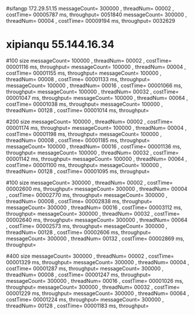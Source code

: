 #sifangp 172.29.51.15
messageCount= 300000 , threadNum= 00002 , costTime= 00005787 ms, throughput= 0051840
messageCount= 300000 , threadNum= 00004 , costTime= 00009194 ms, throughput= 0032629

# xipianqu 55.144.16.34

#100 size
messageCount= 100000 , threadNum= 00002 , costTime= 00001116 ms, throughput= 
messageCount= 100000 , threadNum= 00004 , costTime= 00001155 ms, throughput= 
messageCount= 100000 , threadNum= 00008 , costTime= 00001133 ms, throughput= 
messageCount= 100000 , threadNum= 00016 , costTime= 00001066 ms, throughput= 
messageCount= 100000 , threadNum= 00032 , costTime= 00001047 ms, throughput= 
messageCount= 100000 , threadNum= 00064 , costTime= 00001038 ms, throughput= 
messageCount= 100000 , threadNum= 00128 , costTime= 00001014 ms, throughput=  

#200 size
messageCount= 100000 , threadNum= 00002 , costTime= 00001174 ms, throughput= 
messageCount= 100000 , threadNum= 00004 , costTime= 00001198 ms, throughput= 
messageCount= 100000 , threadNum= 00008 , costTime= 00001185 ms, throughput= 
messageCount= 100000 , threadNum= 00016 , costTime= 00001136 ms, throughput= 
messageCount= 100000 , threadNum= 00032 , costTime= 00001142 ms, throughput= 
messageCount= 100000 , threadNum= 00064 , costTime= 00001100 ms, throughput= 
messageCount= 100000 , threadNum= 00128 , costTime= 00001095 ms, throughput=  


#100 size
messageCount= 300000 , threadNum= 00002 , costTime= 00002600 ms, throughput= 
messageCount= 300000 , threadNum= 00004 , costTime= 00002770 ms, throughput= 
messageCount= 300000 , threadNum= 00008 , costTime= 00002838 ms, throughput= 
messageCount= 300000 , threadNum= 00016 , costTime= 00003112 ms, throughput= 
messageCount= 300000 , threadNum= 00032 , costTime= 00002640 ms, throughput= 
messageCount= 300000 , threadNum= 00064 , costTime= 00002573 ms, throughput= 
messageCount= 300000 , threadNum= 00128 , costTime= 00002606 ms, throughput= 
messageCount= 300000 , threadNum= 00132 , costTime= 00002869 ms, throughput= 

#400 size
messageCount= 300000 , threadNum= 00002 , costTime= 00001329 ms, throughput= 
messageCount= 300000 , threadNum= 00004 , costTime= 00001287 ms, throughput= 
messageCount= 300000 , threadNum= 00008 , costTime= 00001247 ms, throughput= 
messageCount= 300000 , threadNum= 00016 , costTime= 00001026 ms, throughput= 
messageCount= 300000 , threadNum= 00032 , costTime= 00001229 ms, throughput= 
messageCount= 300000 , threadNum= 00064 , costTime= 00001224 ms, throughput= 
messageCount= 300000 , threadNum= 00128 , costTime= 00001183 ms, throughput= 

